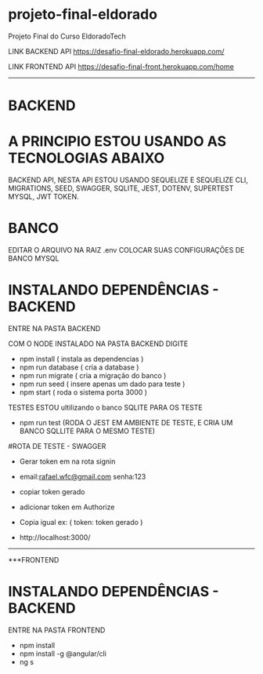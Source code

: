 # projeto-final-eldorado
Projeto Final do Curso EldoradoTech

LINK BACKEND API
https://desafio-final-eldorado.herokuapp.com/

LINK FRONTEND API
https://desafio-final-front.herokuapp.com/home
________________________________________________________________________________________________________________________________________________________________________
# BACKEND
# A PRINCIPIO ESTOU USANDO AS TECNOLOGIAS ABAIXO
BACKEND API, NESTA API ESTOU USANDO SEQUELIZE E SEQUELIZE CLI, MIGRATIONS, SEED, SWAGGER, SQLITE, JEST, DOTENV, SUPERTEST MYSQL, JWT TOKEN.

# BANCO 
EDITAR O ARQUIVO NA RAIZ .env 
  COLOCAR SUAS CONFIGURAÇÕES DE BANCO MYSQL
  
# INSTALANDO DEPENDÊNCIAS - BACKEND
  ENTRE NA PASTA BACKEND
  
  COM O NODE INSTALADO NA PASTA BACKEND DIGITE
   - npm install ( instala as dependencias )
   - npm run database ( cria a database )
   - npm run migrate ( cria a migração do banco )
   - npm run seed ( insere apenas um dado para teste )
   - npm start ( roda o sistema porta 3000 )

  TESTES  ESTOU ultilizando o banco SQLITE PARA OS TESTE
   - npm run test (RODA O JEST EM AMBIENTE DE TESTE, E CRIA UM BANCO SQLLITE PARA O MESMO TESTE)
 
 #ROTA DE TESTE - SWAGGER
 - Gerar token em na rota signin
 - email:rafael.wfc@gmail.com  senha:123
 - copiar token gerado
 - adicionar token em Authorize 
 - Copia igual ex: ( token: token gerado )

 - http://localhost:3000/
  ____________________________________________________________________________________________________________________________________________________________________
***FRONTEND

# INSTALANDO DEPENDÊNCIAS - BACKEND
  ENTRE NA PASTA FRONTEND
  - npm install
  - npm install -g @angular/cli
  - ng s
